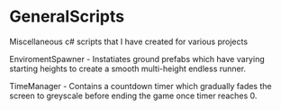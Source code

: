 # GeneralScripts
Miscellaneous c# scripts that I have created for various projects

EnviromentSpawner - Instatiates ground prefabs which have varying starting heights to create a smooth multi-height endless runner.

TimeManager - Contains a countdown timer which gradually fades the screen to greyscale before ending the game once timer reaches 0.
